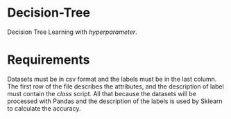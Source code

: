 # Decision-Tree
Decision Tree Learning with *hyperparameter*.

# Requirements
Datasets must be in csv format and the labels must be in the last column. The first row of the file describes the attributes, and the description of label must contain the *class* script. All that because the datasets will be processed with Pandas and the description of the labels is used by Sklearn to calculate the accuracy.
